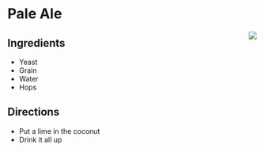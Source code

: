 # Pale Ale
<div style="float: right">
	<img src="img/pale-ale.png"/>
</div>

## Ingredients
* Yeast
* Grain
* Water
* Hops

## Directions
* Put a lime in the coconut
* Drink it all up

